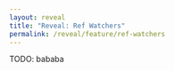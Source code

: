 ```yaml
---
layout: reveal
title: "Reveal: Ref Watchers"
permalink: /reveal/feature/ref-watchers
---
```

TODO: bababa